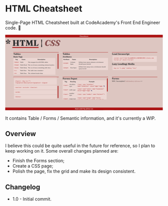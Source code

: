 # HTML Cheatsheet

Single-Page HTML Cheatsheet built at CodeAcademy's Front End Engineer code. 🎉

![Cheatsheet Thumbnail](thumbnail.png 'Thumbnail')

It contains Table / Forms / Semantic information, and it's currently a WIP.

## Overview

I believe this could be quite useful in the future for reference, so I plan to keep working on it. Some overall changes planned are:

- Finish the Forms section;
- Create a CSS page;
- Polish the page, fix the grid and make its design consistent.

## Changelog

- 1.0 - Initial commit.
